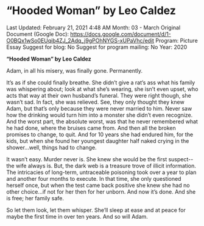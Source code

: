 # “Hooded Woman” by Leo Caldez

Last Updated: February 21, 2021 4:48 AM
Month: 03 - March
Original Document (Google Doc): https://docs.google.com/document/d/1-O0BQx1wSo0EUqib4ZJ_2Adq_j9gPOhNYGS-xUPaVhc/edit
Program: Picture Essay
Suggest for blog: No
Suggest for program mailing: No
Year: 2020

**“Hooded Woman” by Leo Caldez**

Adam, in all his misery, was finally gone. Permanently.

It’s as if she could finally breathe. She didn’t give a rat’s ass what his family was whispering about; look at what she’s wearing, she isn’t even upset, who acts that way at their own husband’s funeral. They were right though, she wasn’t sad. In fact, she was relieved. See, they only thought they knew Adam, but that’s only because they were never married to him. Never saw how the drinking would turn him into a monster she didn’t even recognize. And the worst part, the absolute worst, was that he never remembered what he had done, where the bruises came from. And then all the broken promises to change, to quit. And for 10 years she had endured him, for the kids, but when she found her youngest daughter half naked crying in the shower...well, things had to change.

It wasn’t easy. Murder never is. She knew she would be the first suspect--the wife always is. But, the dark web is a treasure trove of illicit information. The intricacies of long-term, untraceable poisoning took over a year to plan and another four months to execute. In that time, she only questioned herself once, but when the test came back positive she knew she had no other choice...if not for her then for her unborn. And now it’s done. And she is free; her family safe.

So let them look, let them whisper. She’ll sleep at ease and at peace for maybe the first time in over ten years. And so will Adam.